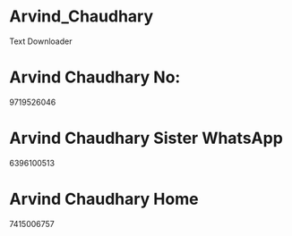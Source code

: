 # Arvind_Chaudhary
Text Downloader

# Arvind Chaudhary No:
9719526046

# Arvind Chaudhary Sister WhatsApp
6396100513

# Arvind Chaudhary Home
7415006757
